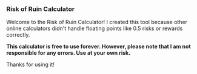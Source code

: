 ### Risk of Ruin Calculator
Welcome to the Risk of Ruin Calculator! I created this tool because other online calculators didn't handle floating points like 0.5 risks or rewards correctly.

**This calculator is free to use forever. However, please note that I am not responsible for any errors. Use at your own risk.**

Thanks for using it!
